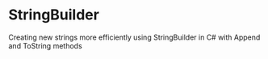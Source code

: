 # StringBuilder
Creating new strings more efficiently using StringBuilder in C# with Append and ToString methods
